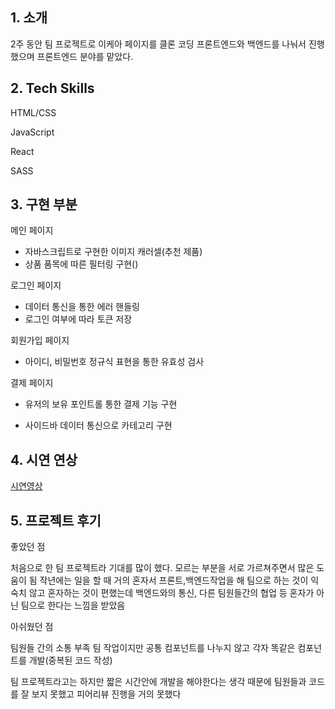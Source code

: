 ## 1. 소개

2주 동안 팀 프로젝트로 이케아 페이지를 클론 코딩
프론트엔드와 백엔드를 나눠서 진행했으며 프론트엔드 분야를 맡았다.

## 2. Tech Skills

HTML/CSS

JavaScript

React

SASS

## 3. 구현 부분

메인 페이지

- 자바스크립트로 구현한 이미지 캐러셀(추천 제품)
- 상품 품목에 따른 필터링 구현()

로그인 페이지

- 데이터 통신을 통한 에러 핸들링
- 로그인 여부에 따라 토큰 저장

회원가입 페이지

- 아이디, 비밀번호 정규식 표현을 통한 유효성 검사

결제 페이지

- 유저의 보유 포인트롤 통한 결제 기능 구현

- 사이드바 데이터 통신으로 카테고리 구현

## 4. 시연 연상

[시연영상](https://www.youtube.com/watch?v=2w99doEHCzE)

## 5. 프로젝트 후기

좋았던 점

처음으로 한 팀 프로젝트라 기대를 많이 했다. 모르는 부분을 서로 가르쳐주면서 많은 도움이 됨
작년에는 일을 할 때 거의 혼자서 프론트,백엔드작업을 해 팀으로 하는 것이 익숙치 않고 혼자하는 것이 편했는데 백엔드와의 통신, 다른 팀원들간의 협업 등 혼자가 아닌 팀으로 한다는 느낌을 받았음

아쉬웠던 점

팀원들 간의 소통 부족
팀 작업이지만 공통 컴포넌트를 나누지 않고 각자 똑같은 컴포넌트를 개발(중복된 코드 작성)

팀 프로젝트라고는 하지만 짧은 시간안에 개발을 해야한다는 생각 때문에 팀원들과 코드를 잘 보지 못했고 피어리뷰 진행을 거의 못했다
